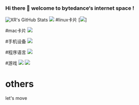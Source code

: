 ### Hi there 👋 welcome to bytedance‘s internet space !
![XR's GitHub Stats](https://github-readme-stats.vercel.app/api?username=wjl110&show_icons=true&count_private=true&hide=prs&theme=default_repocard)
![](https://visitor-badge.glitch.me/badge?page_id=wjl110)
#linux卡片
[![](https://img.shields.io/badge/OS-kali%20Linux-33aadd?style=flat-square&logo=arch-linux&logoColor=ffffff)]

#mac卡片
[![](https://img.shields.io/badge/macOS-Hackintosh-292e33?style=flat-square&logo=apple&logoColor=ffffff)](https://www.tonymacx86.com/)

#手机设备
[![](https://img.shields.io/badge/iPhone-11-pro?style=flat-square&logo=apple&logoColor=ffffff)](https://www.apple.com/)

#程序语言
[![](https://img.shields.io/badge/-Python-007396?style=flat-square&logo=python&logoColor=ffffff)](https://reactjs.org/)

#游戏
![](https://img.shields.io/badge/-Nintendo%20Switch-e60012?style=flat-square&logo=nintendo%20switch&logoColor=ffffff)
[![](https://img.shields.io/badge/Steam-171a21?style=flat-square&logo=steam&logoColor=ffffff)](https://steamcommunity.com/id/antzuhl)
# others
let's move


<!--
**wjl110/wjl110** is a ✨ _special_ ✨ repository because its `README.md` (this file) appears on your GitHub profile.

Here are some ideas to get you started:

- 🔭 I’m currently working on ...
- 🌱 I’m currently learning ...
- 👯 I’m looking to collaborate on ...
- 🤔 I’m looking for help with ...
- 💬 Ask me about ...
- 📫 How to reach me: ...
- 😄 Pronouns: ...
- ⚡ Fun fact: ...
-->
